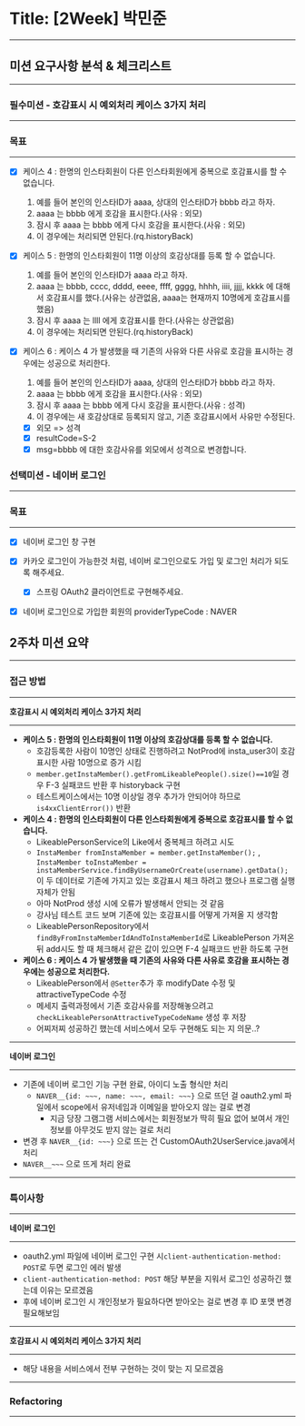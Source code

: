 # Title: [2Week] 박민준

---
## 미션 요구사항 분석 & 체크리스트

---
### 필수미션 - 호감표시 시 예외처리 케이스 3가지 처리

---
### 목표

---
- [x] 케이스 4 : 한명의 인스타회원이 다른 인스타회원에게 중복으로 호감표시를 할 수 없습니다.
  1. 예를 들어 본인의 인스타ID가 aaaa, 상대의 인스타ID가 bbbb 라고 하자.
  1. aaaa 는 bbbb 에게 호감을 표시한다.(사유 : 외모)
  1. 잠시 후 aaaa 는 bbbb 에게 다시 호감을 표시한다.(사유 : 외모)
  1. 이 경우에는 처리되면 안된다.(rq.historyBack)

- [x] 케이스 5 : 한명의 인스타회원이 11명 이상의 호감상대를 등록 할 수 없습니다.
  1. 예를 들어 본인의 인스타ID가 aaaa 라고 하자.
  1. aaaa 는 bbbb, cccc, dddd, eeee, ffff, gggg, hhhh, iiii, jjjj, kkkk 에 대해서 호감표시를 했다.(사유는 상관없음, aaaa는 현재까지 10명에게 호감표시를 했음)
  1. 잠시 후 aaaa 는 llll 에게 호감표시를 한다.(사유는 상관없음)
  1. 이 경우에는 처리되면 안된다.(rq.historyBack)

- [x] 케이스 6 : 케이스 4 가 발생했을 때 기존의 사유와 다른 사유로 호감을 표시하는 경우에는 성공으로 처리한다.
  1. 예를 들어 본인의 인스타ID가 aaaa, 상대의 인스타ID가 bbbb 라고 하자.
  1. aaaa 는 bbbb 에게 호감을 표시한다.(사유 : 외모)
  1. 잠시 후 aaaa 는 bbbb 에게 다시 호감을 표시한다.(사유 : 성격)
  1. 이 경우에는 새 호감상대로 등록되지 않고, 기존 호감표시에서 사유만 수정된다.
  - [x] 외모 => 성격
  - [x] resultCode=S-2
  - [x] msg=bbbb 에 대한 호감사유를 외모에서 성격으로 변경합니다.

### 선택미션 - 네이버 로그인

---
### 목표

---
- [x] 네이버 로그인 창 구현
- [x] 카카오 로그인이 가능한것 처럼, 네이버 로그인으로도 가입 및 로그인 처리가 되도록 해주세요.
  - [x] 스프링 OAuth2 클라이언트로 구현해주세요.
- [x] 네이버 로그인으로 가입한 회원의 providerTypeCode : NAVER


## 2주차 미션 요약

---

### 접근 방법

---
**호감표시 시 예외처리 케이스 3가지 처리**

---
- **케이스 5 : 한명의 인스타회원이 11명 이상의 호감상대를 등록 할 수 없습니다.**
  - 호감등록한 사람이 10명인 상태로 진행하려고 NotProd에 insta_user3이 호감표시한 사람 10명으로 증가 시킴
  - ```member.getInstaMember().getFromLikeablePeople().size()==10```일 경우 F-3 실패코드 반환 후 historyback 구현
  - 테스트케이스에서는 10명 이상일 경우 추가가 안되어야 하므로 ```is4xxClientError())``` 반환
- **케이스 4 : 한명의 인스타회원이 다른 인스타회원에게 중복으로 호감표시를 할 수 없습니다.**
  - LikeablePersonService의 Like에서 중복체크 하려고 시도
  - ```InstaMember fromInstaMember = member.getInstaMember();```
  , ```InstaMember toInstaMember = instaMemberService.findByUsernameOrCreate(username).getData();``` 이 두 데이터로 기존에 가지고 있는 호감표시 체크 하려고 했으나
  프로그램 실행 자체가 안됨
  - 아마 NotProd 생성 시에 오류가 발생해서 안되는 것 같음
  - 강사님 테스트 코드 보며 기존에 있는 호감표시를 어떻게 가져올 지 생각함
  - LikeablePersonRepository에서 ```findByFromInstaMemberIdAndToInstaMemberId```로 LikeablePerson 가져온 뒤 add시도 할 때 체크해서 같은 값이 있으면 F-4 실패코드 반환 하도록 구현
- **케이스 6 : 케이스 4 가 발생했을 때 기존의 사유와 다른 사유로 호감을 표시하는 경우에는 성공으로 처리한다.**
  - LikeablePerson에서 ```@Setter```추가 후 modifyDate 수정 및 attractiveTypeCode 수정
  - 메세지 출력과정에서 기존 호감사유를 저장해놓으려고 ```checkLikeablePersonAttractiveTypeCodeName``` 생성 후 저장
  - 어찌저찌 성공하긴 했는데 서비스에서 모두 구현해도 되는 지 의문..?
---
**네이버 로그인**

---
- 기존에 네이버 로그인 기능 구현 완료, 아이디 노출 형식만 처리
  - ```NAVER__{id: ~~~, name: ~~~, email: ~~~}``` 으로 뜨던 걸 oauth2.yml 파일에서 scope에서 유저네임과 이메일을 받아오지 않는 걸로 변경
    - 지금 당장 그램그램 서비스에서는 회원정보가 딱히 필요 없어 보여서 개인정보를 아무것도 받지 않는 걸로 처리
- 변경 후 ```NAVER__{id: ~~~}``` 으로 뜨는 건 CustomOAuth2UserService.java에서 처리
- ```NAVER__~~~``` 으로 뜨게 처리 완료
---
### 특이사항

---
**네이버 로그인**

---
- oauth2.yml 파일에 네이버 로그인 구현 시```client-authentication-method: POST```로 두면 로그인 에러 발생
- ```client-authentication-method: POST``` 해당 부분을 지워서 로그인 성공하긴 했는데 이유는 모르겠음
- 후에 네이버 로그인 시 개인정보가 필요하다면 받아오는 걸로 변경 후 ID 포맷 변경 필요해보임
---
**호감표시 시 예외처리 케이스 3가지 처리**

---
- 해당 내용을 서비스에서 전부 구현하는 것이 맞는 지 모르겠음
---
### Refactoring

---
